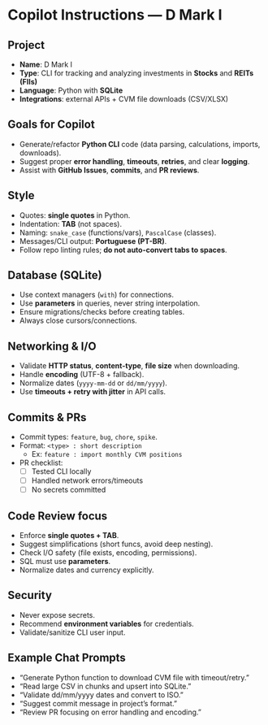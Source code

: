 # Copilot Instructions — D Mark I

## Project
- **Name**: D Mark I  
- **Type**: CLI for tracking and analyzing investments in **Stocks** and **REITs (FIIs)**  
- **Language**: Python with **SQLite**  
- **Integrations**: external APIs + CVM file downloads (CSV/XLSX)  

## Goals for Copilot
- Generate/refactor **Python CLI** code (data parsing, calculations, imports, downloads).  
- Suggest proper **error handling**, **timeouts**, **retries**, and clear **logging**.  
- Assist with **GitHub Issues**, **commits**, and **PR reviews**.  

## Style
- Quotes: **single quotes** in Python.  
- Indentation: **TAB** (not spaces).  
- Naming: `snake_case` (functions/vars), `PascalCase` (classes).  
- Messages/CLI output: **Portuguese (PT-BR)**.  
- Follow repo linting rules; **do not auto-convert tabs to spaces**.  

## Database (SQLite)
- Use context managers (`with`) for connections.  
- Use **parameters** in queries, never string interpolation.  
- Ensure migrations/checks before creating tables.  
- Always close cursors/connections.  

## Networking & I/O
- Validate **HTTP status**, **content-type**, **file size** when downloading.  
- Handle **encoding** (UTF-8 + fallback).  
- Normalize dates (`yyyy-mm-dd` or `dd/mm/yyyy`).  
- Use **timeouts + retry with jitter** in API calls.  

## Commits & PRs
- Commit types: `feature`, `bug`, `chore`, `spike`.  
- Format: `<type> : short description`  
  - Ex: `feature : import monthly CVM positions`  
- PR checklist:  
  - [ ] Tested CLI locally  
  - [ ] Handled network errors/timeouts  
  - [ ] No secrets committed  

## Code Review focus
- Enforce **single quotes + TAB**.  
- Suggest simplifications (short funcs, avoid deep nesting).  
- Check I/O safety (file exists, encoding, permissions).  
- SQL must use **parameters**.  
- Normalize dates and currency explicitly.  

## Security
- Never expose secrets.  
- Recommend **environment variables** for credentials.  
- Validate/sanitize CLI user input.  

## Example Chat Prompts
- “Generate Python function to download CVM file with timeout/retry.”  
- “Read large CSV in chunks and upsert into SQLite.”  
- “Validate dd/mm/yyyy dates and convert to ISO.”  
- “Suggest commit message in project’s format.”  
- “Review PR focusing on error handling and encoding.”  
